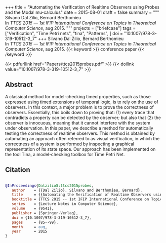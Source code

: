+++
title = "Automating the Verification of Realtime Observers using Probes and the Modal mu-calculus"
date = 2015-08-01
draft = false
summary = """
Silvano Dal Zilio, Bernard Berthomieu <br />
In _TTCS 2015_ — _1st IFIP International Conference on Topics in Theoretical Computer Science_, aug 2015.
"""
projects = ["briefcase"]
tags = ["Verification", "Time Petri nets", "tina", "Patterns", ]
doi = "10.1007/978-3-319-10512-3_7"
+++
Silvano Dal Zilio, Bernard Berthomieu <br />
In _TTCS 2015_ — _1st IFIP International Conference on Topics in Theoretical Computer Science_, aug 2015.
{{< keyword >}} conference paper {{< /keyword >}}


{{< pdfurllink href="Papers/ttcs2015probes.pdf" >}}
{{< doilink value="10.1007/978-3-319-10512-3_7" >}}

## Abstract
A classical method for model-checking timed properties, such as those expressed using timed
        extensions of temporal logic, is to rely on the use of observers. In this context, a major
        problem is to prove the correctness of observers. Essentially, this boils down to proving
        that: (1) every trace that contradicts a property can be detected by the observer; but also
        that (2) the observer is innocuous, meaning that it cannot interfere with the system under
        observation. In this paper, we describe a method for automatically testing the correctness
        of realtime observers. This method is obtained by automating an approach often referred to
        as visual verification, in which the correctness of a system is performed by inspecting a
        graphical representation of its state space. Our approach has been implemented on the tool
        Tina, a model-checking toolbox for Time Petri Net.



## Citation

```bibtex

@InProceedings{DalzilioS:ttcs2015probes,
   author    = {{Dal Zilio}, Silvano and Berthomieu, Bernard},
   title     = {{Automating the Verification of Realtime Observers using Probes and the Modal mu-calculus}},
   booktitle = {TTCS 2015 -- 1st IFIP International Conference on Topics in Theoretical Computer Science},
   series    = {Lecture Notes in Computer Science},
   volume    = {9541},
   publisher = {Springer-Verlag},
   doi = {10.1007/978-3-319-10512-3_7},
   pages     = {85--99},
   month     = aug, 
   year      = 2015
}

````
